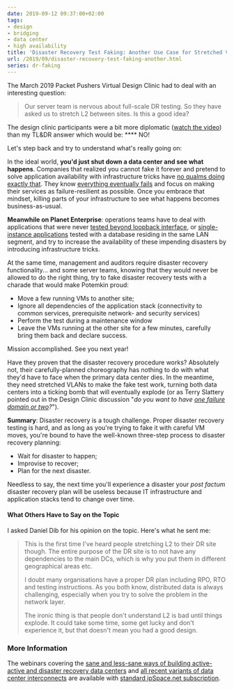 ```yaml
---
date: 2019-09-12 09:37:00+02:00
tags:
- design
- bridging
- data center
- high availability
title: 'Disaster Recovery Test Faking: Another Use Case for Stretched VLANs'
url: /2019/09/disaster-recovery-test-faking-another.html
series: dr-faking
---
```

The March 2019 Packet Pushers Virtual Design Clinic had to deal with an interesting question:

> Our server team is nervous about full-scale DR testing. So they have asked us to stretch L2 between sites. Is this a good idea?

The design clinic participants were a bit more diplomatic ([watch the video](https://packetpushers.net/should-we-stretch-l2-between-our-primary-and-dr-sites-video/)) than my TL&DR answer which would be: \*\*\*\* NO!

Let's step back and try to understand what's really going on:
<!--more-->
In the ideal world, **you'd just shut down a data center and see what happens**. Companies that realized you cannot fake it forever and pretend to solve application availability with infrastructure tricks have [no qualms doing exactly that](https://queue.acm.org/detail.cfm?id=2371297). They know [everything eventually fails](https://blog.ipspace.net/2012/10/if-something-can-fail-it-will.html) and focus on making their services as failure-resilient as possible. Once you embrace that mindset, killing parts of your infrastructure to see what happens becomes business-as-usual.

**Meanwhile on Planet Enterprise**: operations teams have to deal with applications that were never [tested beyond loopback interface](https://my.ipspace.net/bin/list?id=Net101#FALLACIES), or [single-instance applications](https://blog.ipspace.net/2011/08/high-availability-fallacies.html) tested with a database residing in the same LAN segment, and try to increase the availability of these impending disasters by introducing infrastructure tricks.

At the same time, management and auditors require disaster recovery functionality... and some server teams, knowing that they would never be allowed to do the right thing, try to fake disaster recovery tests with a charade that would make Potemkin proud:

-   Move a few running VMs to another site;
-   Ignore all dependencies of the application stack (connectivity to common services, prerequisite network- and security services)
-   Perform the test during a maintenance window
-   Leave the VMs running at the other site for a few minutes, carefully bring them back and declare success.

Mission accomplished. See you next year!

Have they proven that the disaster recovery procedure works? Absolutely not, their carefully-planned choreography has nothing to do with what they'd have to face when the primary data center dies. In the meantime, they need stretched VLANs to make the fake test work, turning both data centers into a ticking bomb that will eventually explode (or as Terry Slattery pointed out in the Design Clinic discussion "*do you want to have [one failure domain or two](https://blog.ipspace.net/2012/05/layer-2-network-is-single-failure.html)?*").

**Summary**: Disaster recovery is a tough challenge. Proper disaster recovery testing is hard, and as long as you're trying to fake it with careful VM moves, you're bound to have the well-known three-step process to disaster recovery planning:

-   Wait for disaster to happen;
-   Improvise to recover;
-   Plan for the next disaster.

Needless to say, the next time you'll experience a disaster your *post factum* disaster recovery plan will be useless because IT infrastructure and application stacks tend to change over time.

#### What Others Have to Say on the Topic

I asked Daniel Dib for his opinion on the topic. Here's what he sent me:

> This is the first time I've heard people stretching L2 to their DR site though. The entire purpose of the DR site is to not have any dependencies to the main DCs, which is why you put them in different geographical areas etc.
>
> I doubt many organisations have a proper DR plan including RPO, RTO and testing instructions. As you both know, distributed data is always challenging, especially when you try to solve the problem in the network layer.
>
> The ironic thing is that people don't understand L2 is bad until things explode. It could take some time, some get lucky and don't experience it, but that doesn't mean you had a good design.

### More Information

The webinars covering the [sane and less-sane ways of building active-active and disaster recovery data centers](https://www.ipspace.net/Designing_Active-Active_and_Disaster_Recovery_Data_Centers) and [all recent variants of data center interconnects](https://www.ipspace.net/Designing_Active-Active_and_Disaster_Recovery_Data_Centers) are available with [standard ipSpace.net subscription](https://www.ipspace.net/Subscription).
